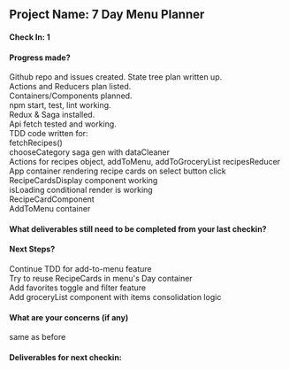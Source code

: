 ## Project Name: 7 Day Menu Planner

#### Check In: 1

#### Progress made?  
Github repo and issues created. 
State tree plan written up.  
Actions and Reducers plan listed.  
Containers/Components planned.  
npm start, test, lint working.  
Redux & Saga installed.  
Api fetch tested and working.  
TDD code written for:  
  fetchRecipes()  
  chooseCategory saga gen with dataCleaner  
  Actions for recipes object, addToMenu, addToGroceryList
  recipesReducer   
  App container rendering recipe cards on select button click  
  RecipeCardsDisplay component working  
  isLoading conditional render is working  
  RecipeCardComponent  
  AddToMenu container  

#### What deliverables still need to be completed from your last checkin?

#### Next Steps?
Continue TDD for add-to-menu feature  
Try to reuse RecipeCards in menu's Day container  
Add favorites toggle and filter feature  
Add groceryList component with items consolidation logic  

#### What are your concerns (if any)
same as before

#### Deliverables for next checkin:
